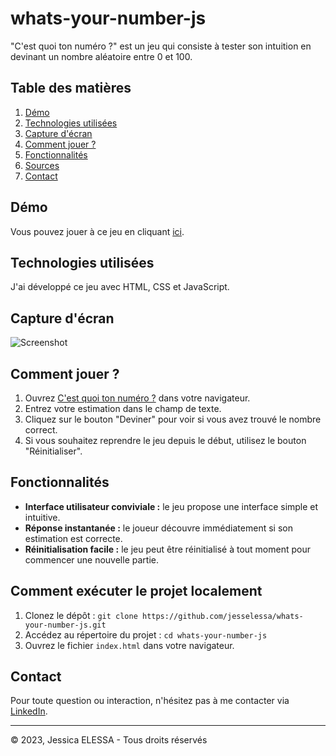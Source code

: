 # whats-your-number-js

"C'est quoi ton numéro ?" est un jeu qui consiste à tester son intuition en devinant un nombre aléatoire entre 0 et 100.

## Table des matières
1. [Démo](#demo)
2. [Technologies utilisées](#technos)
3. [Capture d'écran](#screenshot)
4. [Comment jouer ?](#jouer)
5. [Fonctionnalités](#fonctionnalites)
6. [Sources](#sources)
7. [Contact](#contact)

## Démo<a name="demo"></a>

Vous pouvez jouer à ce jeu en cliquant [ici](https://jesselessa.github.io/whats-your-number-js/).

## Technologies utilisées<a name="technos"></a>

J'ai développé ce jeu avec HTML, CSS et JavaScript.

## Capture d'écran<a name="screenshot"></a>

![Screenshot](.images/screenshot.png)

## Comment jouer ?<a name="jouer"></a>

1. Ouvrez [C'est quoi ton numéro ?](https://jesselessa.github.io/whats-your-number-js/) dans votre navigateur.
2. Entrez votre estimation dans le champ de texte.
3. Cliquez sur le bouton "Deviner" pour voir si vous avez trouvé le nombre correct.
4. Si vous souhaitez reprendre le jeu depuis le début, utilisez le bouton "Réinitialiser".

## Fonctionnalités<a name="fonctionnalites"></a>

- **Interface utilisateur conviviale :** le jeu propose une interface simple et intuitive.
- **Réponse instantanée :** le joueur découvre immédiatement si son estimation est correcte.
- **Réinitialisation facile :** le jeu peut être réinitialisé à tout moment pour commencer une nouvelle partie.

## Comment exécuter le projet localement<a name="executer"></a>

1. Clonez le dépôt : `git clone https://github.com/jesselessa/whats-your-number-js.git`
2. Accédez au répertoire du projet : `cd whats-your-number-js`
3. Ouvrez le fichier `index.html` dans votre navigateur.

## Contact<a name="contact"></a>

Pour toute question ou interaction, n'hésitez pas à me contacter via [LinkedIn](https://www.linkedin.com/in/jessica-elessa/).

---

&copy; 2023, Jessica ELESSA - Tous droits réservés
